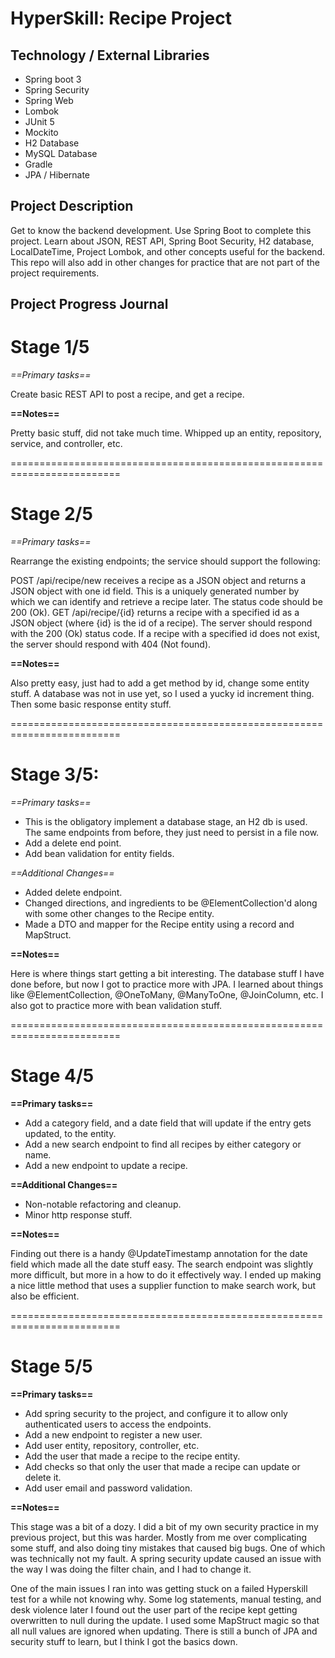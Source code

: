 # HyperSkill: Recipe Project

## Technology / External Libraries
- Spring boot 3
- Spring Security
- Spring Web
- Lombok
- JUnit 5
- Mockito
- H2 Database
- MySQL Database
- Gradle
- JPA / Hibernate

## Project Description
Get to know the backend development. Use Spring Boot to complete this project. Learn about JSON, REST API,
Spring Boot Security, H2 database, LocalDateTime, Project Lombok, and other concepts useful for the backend. This repo
will also add in other changes for practice that are not part of the project requirements.


## Project Progress Journal

# Stage 1/5

*==Primary tasks==*

Create basic REST API to post a recipe, and get a recipe.

**==Notes==**

Pretty basic stuff, did not take much time. Whipped up an entity, repository, service, and controller, etc.

=========================================================================

# Stage 2/5

*==Primary tasks==*

Rearrange the existing endpoints; the service should support the following:

POST /api/recipe/new receives a recipe as a JSON object and returns a JSON object with one id field. This is a 
uniquely generated number by which we can identify and retrieve a recipe later. The status code should be 200 (Ok).
GET /api/recipe/{id} returns a recipe with a specified id as a JSON object (where {id} is the id of a recipe). 
The server should respond with the 200 (Ok) status code. If a recipe with a specified id does not exist, the server 
should respond with 404 (Not found).

**==Notes==**

Also pretty easy, just had to add a get method by id, change some entity stuff. A database was not in use yet, so I
used a yucky id increment thing. Then some basic response entity stuff.

=========================================================================

# Stage 3/5:

*==Primary tasks==*

- This is the obligatory implement a database stage, an H2 db is used. The same endpoints from before, they just need to 
persist in a file now. 
- Add a delete end point.
- Add bean validation for entity fields.

*==Additional Changes==*

- Added delete endpoint.
- Changed directions, and ingredients to be @ElementCollection'd along with some other changes to the Recipe entity.
- Made a DTO and mapper for the Recipe entity using a record and MapStruct.

**==Notes==**

Here is where things start getting a bit interesting. The database stuff I have done before, but now I got to practice
more with JPA. I learned about things like @ElementCollection, @OneToMany, @ManyToOne, @JoinColumn, etc. I also got to
practice more with bean validation stuff.

=========================================================================

# Stage 4/5

**==Primary tasks==**

- Add a category field, and a date field that will update if the entry gets updated, to the entity. 
- Add a new search endpoint to find all recipes by either category or name. 
- Add a new endpoint to update a recipe.

**==Additional Changes==**

- Non-notable refactoring and cleanup.
- Minor http response stuff.

**==Notes==**

Finding out there is a handy @UpdateTimestamp annotation for the date field which made all the date stuff easy.
The search endpoint was slightly more difficult, but more in a how to do it effectively way. I ended up making a nice
little method that uses a supplier function to make search work, but also be efficient.

=========================================================================

# Stage 5/5

**==Primary tasks==**

- Add spring security to the project, and configure it to allow only authenticated users to access the endpoints.
- Add a new endpoint to register a new user.
- Add user entity, repository, controller, etc.
- Add the user that made a recipe to the recipe entity.
- Add checks so that only the user that made a recipe can update or delete it.
- Add user email and password validation.

**==Notes==**

This stage was a bit of a dozy. I did a bit of my own security practice in my previous project, but this was harder.
Mostly from me over complicating some stuff, and also doing tiny mistakes that caused big bugs. One of which was technically
not my fault. A spring security update caused an issue with the way I was doing the filter chain, and I had to change it.

One of the main issues I ran into was getting stuck on a failed Hyperskill test for a while not knowing why. Some log 
statements, manual testing, and desk violence later I found out the user part of the recipe kept getting overwritten to 
null during the update. I used some MapStruct magic so that all null values are ignored when updating. There is still
a bunch of JPA and security stuff to learn, but I think I got the basics down.

